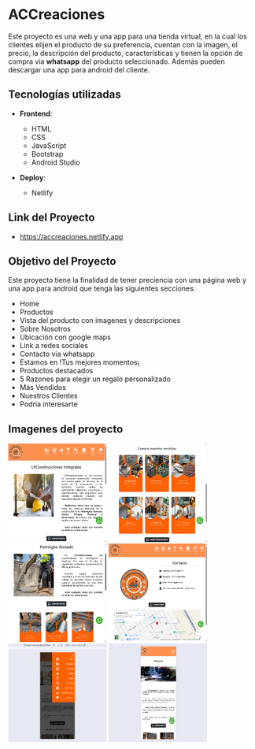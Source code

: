 # ACCreaciones

Este proyecto es una web y una app para una tienda virtual, en la cual los clientes elijen el producto de su preferencia, cuentan con la imagen, el precio, la descripción del producto, caracteristicas y tienen la opción de compra via **whatsapp** del producto seleccionado. Además pueden descargar una app para android del cliente.

## Tecnologías utilizadas

- **Frontend**:
  - HTML
  - CSS
  - JavaScript
  - Bootstrap
  - Android Studio
 

- **Deploy**:
  - Netlify

## Link del Proyecto
- https://accreaciones.netlify.app
  
## Objetivo del Proyecto

Este proyecto tiene la finalidad de tener preciencia con una página web y una app para android que tenga las siguientes secciones:

- Home
- Productos
- Vista del producto con imagenes y descripciones
- Sobre Nosotros
- Ubicación con google maps
- Link a redes sociales
- Contacto via whatsapp
- Estamos en !Tus mejores momentos¡
- Productos destacados
- 5 Razones para elegir un regalo personalizado
- Más Vendidos
- Nuestros Clientes
- Podría interesarte

## Imagenes del proyecto

<img src="https://github.com/elavincho/LFConstrucciones/blob/master/img/Captura_de_pantalla_1.png" width="200" height="200" alt="img"/>         <img src="https://github.com/elavincho/LFConstrucciones/blob/master/img/Captura_de_pantalla_2.png" width="200" height="200" alt="img"/>
<img src="https://github.com/elavincho/LFConstrucciones/blob/master/img/Captura_de_pantalla_3.png" width="200" height="200" alt="img"/>          <img src="https://github.com/elavincho/LFConstrucciones/blob/master/img/Captura_de_pantalla_4.png" width="200" height="200" alt="img"/>      <img src="https://github.com/elavincho/LFConstrucciones/blob/master/img/Captura_de_pantalla_5.png" width="200" height="200" alt="img"/>        <img src="https://github.com/elavincho/LFConstrucciones/blob/master/img/Captura_de_pantalla_6.png" width="200" height="200" alt="img"/>
